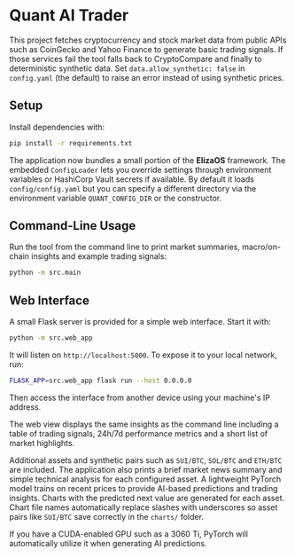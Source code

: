 # Quant AI Trader

This project fetches cryptocurrency and stock market data from public APIs such
as CoinGecko and Yahoo Finance to generate basic trading signals. If those
services fail the tool falls back to CryptoCompare and finally to deterministic
synthetic data. Set `data.allow_synthetic: false` in `config.yaml` (the default)
to raise an error instead of using synthetic prices.

## Setup

Install dependencies with:

```bash
pip install -r requirements.txt
```

The application now bundles a small portion of the **ElizaOS** framework. The
embedded `ConfigLoader` lets you override settings through environment
variables or HashiCorp Vault secrets if available. By default it loads
`config/config.yaml` but you can specify a different directory via the
environment variable `QUANT_CONFIG_DIR` or the constructor.

## Command-Line Usage

Run the tool from the command line to print market summaries, macro/on-chain
insights and example trading signals:

```bash
python -m src.main
```

## Web Interface

A small Flask server is provided for a simple web interface.
Start it with:

```bash
python -m src.web_app
```

It will listen on `http://localhost:5000`. To expose it to your local
network, run:

```bash
FLASK_APP=src.web_app flask run --host 0.0.0.0
```

Then access the interface from another device using your machine's IP
address.

The web view displays the same insights as the command line including a table of
trading signals, 24h/7d performance metrics and a short list of market
highlights.

Additional assets and synthetic pairs such as `SUI/BTC`, `SOL/BTC` and
`ETH/BTC` are included. The application also prints a brief market news
summary and simple technical analysis for each configured asset. A lightweight
PyTorch model trains on recent prices to provide AI-based predictions and
trading insights. Charts with the predicted next value are generated for each
asset. Chart file names automatically replace slashes with underscores so asset
pairs like `SUI/BTC` save correctly in the `charts/` folder.

If you have a CUDA-enabled GPU such as a 3060 Ti, PyTorch will
automatically utilize it when generating AI predictions.

